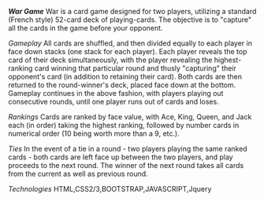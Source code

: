 ***War Game***
War is a card game designed for two players, utilizing a standard (French style) 52-card deck of playing-cards. The objective is to "capture" all the cards in the game before your opponent.


*Gameplay*
All cards are shuffled, and then divided equally to each player in face down stacks (one stack for each player). Each player reveals the top card of their deck simultaneously, with the player revealing the highest-ranking card winning that particular round and thusly "capturing" their opponent's card (in addition to retaining their card). Both cards are then returned to the round-winner's deck, placed face down at the bottom. Gameplay continues in the above fashion, with players playing out consecutive rounds, until one player runs out of cards and loses.


*Rankings*
Cards are ranked by face value, with Ace, King, Queen, and Jack each (in order) taking the highest ranking, followed by number cards in numerical order (10 being worth more than a 9, etc.).

 *Ties*
 In the event of a tie in a round - two players playing the same ranked cards - both cards are left face up between the two players, and play proceeds to the next round. The winner of the next round takes all cards from the current as well as previous round.

 *Technologies*
 HTML,CSS2/3,BOOTSTRAP,JAVASCRIPT,Jquery
